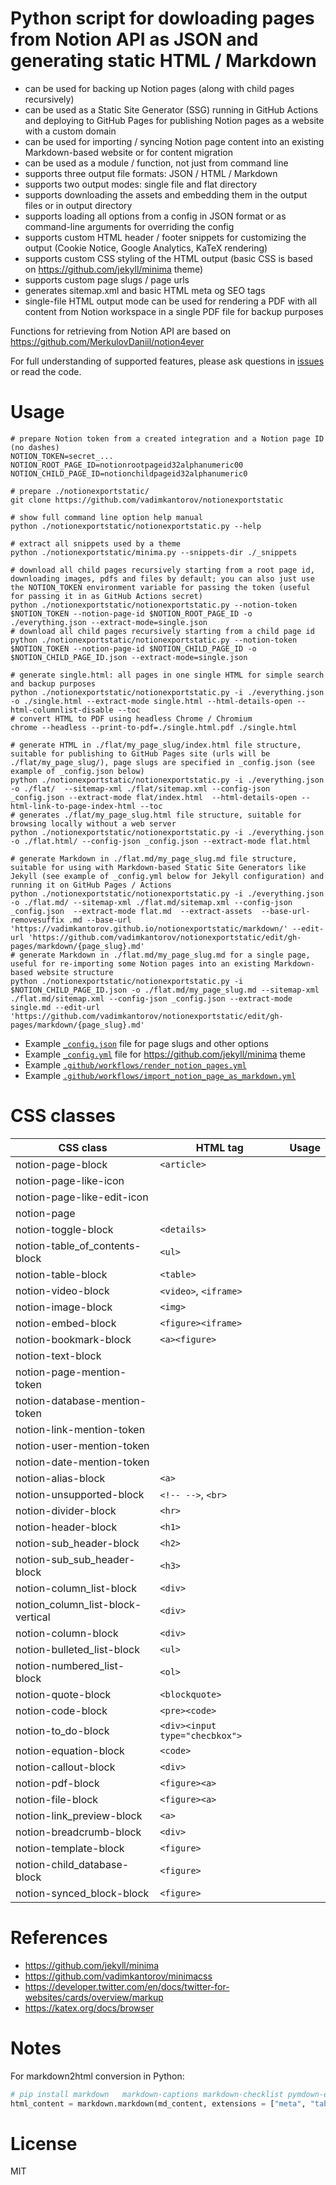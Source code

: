 # Python script for dowloading pages from Notion API as JSON and generating static HTML / Markdown

- can be used for backing up Notion pages (along with child pages recursively) 
- can be used as a Static Site Generator (SSG) running in GitHub Actions and deploying to GitHub Pages for publishing Notion pages as a website with a custom domain
- can be used for importing / syncing Notion page content into an existing Markdown-based website or for content migration
- can be used as a module / function, not just from command line
- supports three output file formats: JSON / HTML / Markdown
- supports two output modes: single file and flat directory
- supports downloading the assets and embedding them in the output files or in output directory
- supports loading all options from a config in JSON format or as command-line arguments for overriding the config
- supports custom HTML header / footer snippets for customizing the output (Cookie Notice, Google Analytics, KaTeX rendering)
- supports custom CSS styling of the HTML output (basic CSS is based on https://github.com/jekyll/minima theme)
- supports custom page slugs / page urls
- generates sitemap.xml and basic HTML meta og SEO tags
- single-file HTML output mode can be used for rendering a PDF with all content from Notion workspace in a single PDF file for backup purposes

Functions for retrieving from Notion API are based on https://github.com/MerkulovDaniil/notion4ever

For full understanding of supported features, please ask questions in [issues](../../issues/) or read the code.

# Usage

```shell
# prepare Notion token from a created integration and a Notion page ID (no dashes)
NOTION_TOKEN=secret_...
NOTION_ROOT_PAGE_ID=notionrootpageid32alphanumeric00
NOTION_CHILD_PAGE_ID=notionchildpageid32alphanumeric0

# prepare ./notionexportstatic/
git clone https://github.com/vadimkantorov/notionexportstatic

# show full command line option help manual
python ./notionexportstatic/notionexportstatic.py --help

# extract all snippets used by a theme
python ./notionexportstatic/minima.py --snippets-dir ./_snippets

# download all child pages recursively starting from a root page id, downloading images, pdfs and files by default; you can also just use the NOTION_TOKEN environment variable for passing the token (useful for passing it in as GitHub Actions secret)
python ./notionexportstatic/notionexportstatic.py --notion-token $NOTION_TOKEN --notion-page-id $NOTION_ROOT_PAGE_ID -o ./everything.json --extract-mode=single.json
# download all child pages recursively starting from a child page id
python ./notionexportstatic/notionexportstatic.py --notion-token $NOTION_TOKEN --notion-page-id $NOTION_CHILD_PAGE_ID -o $NOTION_CHILD_PAGE_ID.json --extract-mode=single.json

# generate single.html: all pages in one single HTML for simple search and backup purposes
python ./notionexportstatic/notionexportstatic.py -i ./everything.json -o ./single.html --extract-mode single.html --html-details-open --html-columnlist-disable --toc
# convert HTML to PDF using headless Chrome / Chromium
chrome --headless --print-to-pdf=./single.html.pdf ./single.html

# generate HTML in ./flat/my_page_slug/index.html file structure, suitable for publishing to GitHub Pages site (urls will be ./flat/my_page_slug/), page slugs are specified in _config.json (see example of _config.json below)
python ./notionexportstatic/notionexportstatic.py -i ./everything.json -o ./flat/  --sitemap-xml ./flat/sitemap.xml --config-json _config.json --extract-mode flat/index.html  --html-details-open --html-link-to-page-index-html --toc 
# generates ./flat/my_page_slug.html file structure, suitable for browsing locally without a web server
python ./notionexportstatic/notionexportstatic.py -i ./everything.json -o ./flat.html/ --config-json _config.json --extract-mode flat.html

# generate Markdown in ./flat.md/my_page_slug.md file structure, suitable for using with Markdown-based Static Site Generators like Jekyll (see example of _config.yml below for Jekyll configuration) and running it on GitHub Pages / Actions
python ./notionexportstatic/notionexportstatic.py -i ./everything.json -o ./flat.md/ --sitemap-xml ./flat.md/sitemap.xml --config-json _config.json  --extract-mode flat.md  --extract-assets  --base-url-removesuffix .md --base-url 'https://vadimkantorov.github.io/notionexportstatic/markdown/' --edit-url 'https://github.com/vadimkantorov/notionexportstatic/edit/gh-pages/markdown/{page_slug}.md'
# generate Markdown in ./flat.md/my_page_slug.md for a single page, useful for re-importing some Notion pages into an existing Markdown-based website structure
python ./notionexportstatic/notionexportstatic.py -i $NOTION_CHILD_PAGE_ID.json -o ./flat.md/my_page_slug.md --sitemap-xml ./flat.md/sitemap.xml --config-json _config.json --extract-mode single.md --edit-url 'https://github.com/vadimkantorov/notionexportstatic/edit/gh-pages/markdown/{page_slug}.md' 
```

- Example [`_config.json`](../gh-pages/_config.json) file for page slugs and other options
- Example [`_config.yml`](../gh-pages/_config.yml) file for https://github.com/jekyll/minima theme
- Example [`.github/workflows/render_notion_pages.yml`](../gh-pages/.github/workflows/render_notion_pages.yml)
- Example [`.github/workflows/import_notion_page_as_markdown.yml`](../gh-pages/.github/workflows/import_notion_page_as_markdown.yml)

# CSS classes

| CSS class     | HTML tag      | Usage |
| ------------- | ------------- | --- |
|notion-page-block|`<article>`||
|notion-page-like-icon|||
|notion-page-like-edit-icon|||
|notion-page|||
|notion-toggle-block|`<details>`||
|notion-table_of_contents-block|`<ul>`||
|notion-table-block|`<table>`||
|notion-video-block|`<video>`, `<iframe>`||
|notion-image-block|`<img>`||
|notion-embed-block|`<figure><iframe>`||
|notion-bookmark-block|`<a><figure>`||
|notion-text-block|||
|notion-page-mention-token|||
|notion-database-mention-token|||
|notion-link-mention-token|||
|notion-user-mention-token|||
|notion-date-mention-token|||
|notion-alias-block|`<a>`||
|notion-unsupported-block|`<!-- -->`, `<br>`||
|notion-divider-block|`<hr>`||
|notion-header-block|`<h1>`||
|notion-sub_header-block|`<h2>`||
|notion-sub_sub_header-block|`<h3>`||
|notion-column_list-block|`<div>`||
|notion_column_list-block-vertical|`<div>`||
|notion-column-block|`<div>`||
|notion-bulleted_list-block|`<ul>`||
|notion-numbered_list-block|`<ol>`||
|notion-quote-block|`<blockquote>`||
|notion-code-block|`<pre><code>`||
|notion-to_do-block|`<div><input type="checbkox">`||
|notion-equation-block|`<code>`||
|notion-callout-block|`<div>`||
|notion-pdf-block|`<figure><a>`||
|notion-file-block|`<figure><a>`||
|notion-link_preview-block|`<a>`||
|notion-breadcrumb-block|`<div>`||
|notion-template-block|`<figure>`||
|notion-child_database-block|`<figure>`||
|notion-synced_block-block|`<figure>`||

# References
- https://github.com/jekyll/minima
- https://github.com/vadimkantorov/minimacss 
- https://developer.twitter.com/en/docs/twitter-for-websites/cards/overview/markup
- https://katex.org/docs/browser

# Notes
For markdown2html conversion in Python:
```python
# pip install markdown   markdown-captions markdown-checklist pymdown-extensions mdx_truly_sane_lists
html_content = markdown.markdown(md_content, extensions = ["meta", "tables", "mdx_truly_sane_lists", "markdown_captions", "pymdownx.tilde", "pymdownx.tasklist", "pymdownx.superfences"], extension_configs = {'mdx_truly_sane_lists': { 'nested_indent': 4, 'truly_sane': True, }, "pymdownx.tasklist":{"clickable_checkbox": True, } })
```

# License
MIT
